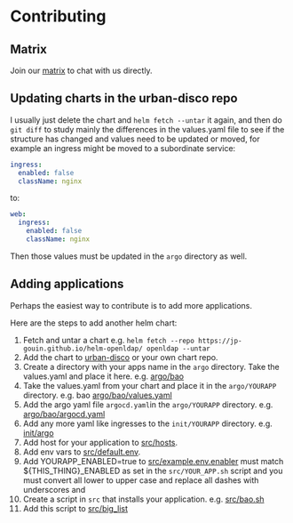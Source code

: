 # Contributing

## Matrix

Join our [matrix](https://matrix.to/#/#vigilant-octo-waffle:matrix.org) to chat with us directly.

## Updating charts in the urban-disco repo

I usually just delete the chart and `helm fetch --untar` it again, 
and then do `git diff` to study mainly the differences in the values.yaml file
to see if the structure has changed and values need to be updated or moved, 
for example an ingress might be moved to a subordinate service:

```yaml
ingress:
  enabled: false
  className: nginx
```

to:

```yaml
web:
  ingress:
    enabled: false
    className: nginx
```

Then those values must be updated in the `argo` directory as well.

## Adding applications

Perhaps the easiest way to contribute is to add more applications.  

Here are the steps to add another helm chart:

1. Fetch and untar a chart e.g. `helm fetch --repo https://jp-gouin.github.io/helm-openldap/ openldap --untar`
1. Add the chart to [urban-disco](https://github.com/DeployCoop/urban-disco) or your own chart repo.
1. Create a directory with your apps name in the `argo` directory.  Take the values.yaml and place it here. e.g. [argo/bao](https://github.com/DeployCoop/vigilant-octo-waffle/tree/main/argo/bao)
1. Take the values.yaml from your chart and place it in the `argo/YOURAPP` directory. e.g. bao [argo/bao/values.yaml](https://github.com/DeployCoop/vigilant-octo-waffle/blob/main/argo/bao/values.yaml)
1. Add the argo yaml file `argocd.yaml`in the `argo/YOURAPP` directory. e.g. [argo/bao/argocd.yaml](https://github.com/DeployCoop/vigilant-octo-waffle/blob/main/argo/bao/argocd.yaml)
1. Add any more yaml like ingresses to the `init/YOURAPP` directory. e.g. [init/argo](https://github.com/DeployCoop/vigilant-octo-waffle/tree/main/init/bao)
1. Add host for your application to [src/hosts](https://github.com/DeployCoop/vigilant-octo-waffle/blob/main/src/hosts).
1. Add env vars to [src/default.env](https://github.com/DeployCoop/vigilant-octo-waffle/blob/main/src/default.env).
1. Add YOURAPP_ENABLED=true to [src/example.env.enabler](https://github.com/DeployCoop/vigilant-octo-waffle/blob/main/src/example.env.enabler) must match ${THIS_THING}_ENABLED as set in the `src/YOUR_APP.sh` script and you must convert all lower to upper case and replace all dashes with underscores and 
1. Create a script in `src` that installs your application. e.g. [src/bao.sh](https://github.com/DeployCoop/vigilant-octo-waffle/blob/main/src/bao.sh)
1. Add this script to [src/big_list](https://github.com/DeployCoop/vigilant-octo-waffle/blob/main/src/big_list)
